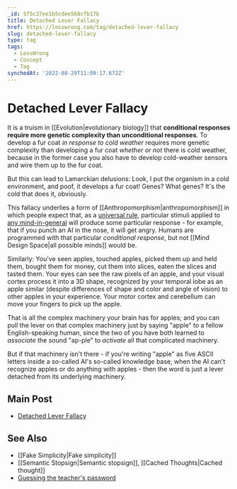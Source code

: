 ```yaml
---
_id: 5f5c37ee1b5cdee568cfb17b
title: Detached Lever Fallacy
href: https://lesswrong.com/tag/detached-lever-fallacy
slug: detached-lever-fallacy
type: tag
tags:
  - LessWrong
  - Concept
  - Tag
synchedAt: '2022-08-29T11:09:17.672Z'
---
```


# Detached Lever Fallacy

It is a truism in [[Evolution|evolutionary biology]] that **conditional responses require more genetic complexity than unconditional responses**. To develop a fur coat *in response to cold weather* requires more genetic complexity than developing a fur coat *whether or not* there is cold weather, because in the former case you also have to develop cold-weather sensors and wire them up to the fur coat.

But this can lead to Lamarckian delusions: Look, I put the organism in a cold environment, and poof, it develops a fur coat! Genes? What genes? It's the cold that does it, obviously.

This fallacy underlies a form of [[Anthropomorphism|anthropomorphism]] in which people expect that, as a [universal rule](https://wiki.lesswrong.com/wiki/no_universal_arguments), particular stimuli applied to [any mind-in-general](https://wiki.lesswrong.com/wiki/minds-in-general) will produce some particular response - for example, that if you punch an AI in the nose, it will get angry. Humans are programmed with that particular *conditional response*, but not [[Mind Design Space|all possible minds]] would be.

Similarly: You've seen apples, touched apples, picked them up and held them, bought them for money, cut them into slices, eaten the slices and tasted them. Your eyes can see the raw pixels of an apple, and your visual cortex process it into a 3D shape, recognized by your temporal lobe as an apple similar (despite differences of shape and color and angle of vision) to other apples in your experience. Your motor cortex and cerebellum can move your fingers to pick up the apple.

That is all the complex machinery your brain has for apples; and you can pull the lever on that complex machinery just by saying "apple" to a fellow English-speaking human, since the two of you have both learned to *associate* the sound "ap-ple" to *activate* all that complicated machinery.

But if that machinery isn't there - if you're writing "apple" as five ASCII letters inside a so-called AI's so-called knowledge base, when the AI can't recognize apples or do anything with apples - then the word is just a lever detached from its underlying machinery.

## Main Post

- [Detached Lever Fallacy](http://lesswrong.com/lw/sp/detached_lever_fallacy/)

## See Also

- [[Fake Simplicity|Fake simplicity]]
- [[Semantic Stopsign|Semantic stopsign]], [[Cached Thoughts|Cached thought]]
- [Guessing the teacher's password](https://wiki.lesswrong.com/wiki/Guessing_the_teacher's_password)
